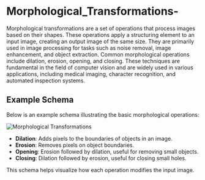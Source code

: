 # Morphological_Transformations-

Morphological transformations are a set of operations that process images based on their shapes. These operations apply a structuring element to an input image, creating an output image of the same size. They are primarily used in image processing for tasks such as noise removal, image enhancement, and object extraction. Common morphological operations include dilation, erosion, opening, and closing. These techniques are fundamental in the field of computer vision and are widely used in various applications, including medical imaging, character recognition, and automated inspection systems.

## Example Schema

Below is an example schema illustrating the basic morphological operations:

![Morphological Transformations](https://example.com/morphological_transformations.png)

- **Dilation**: Adds pixels to the boundaries of objects in an image.
- **Erosion**: Removes pixels on object boundaries.
- **Opening**: Erosion followed by dilation, useful for removing small objects.
- **Closing**: Dilation followed by erosion, useful for closing small holes.

This schema helps visualize how each operation modifies the input image.













